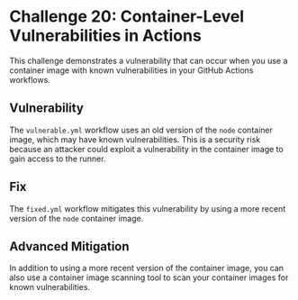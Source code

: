 # Challenge 20: Container-Level Vulnerabilities in Actions

This challenge demonstrates a vulnerability that can occur when you use a container image with known vulnerabilities in your GitHub Actions workflows.

## Vulnerability

The `vulnerable.yml` workflow uses an old version of the `node` container image, which may have known vulnerabilities. This is a security risk because an attacker could exploit a vulnerability in the container image to gain access to the runner.

## Fix

The `fixed.yml` workflow mitigates this vulnerability by using a more recent version of the `node` container image.

## Advanced Mitigation

In addition to using a more recent version of the container image, you can also use a container image scanning tool to scan your container images for known vulnerabilities.
